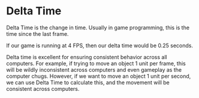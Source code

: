 # Delta Time
Delta Time is the change in time.
Usually in game programming, this is the time since the last frame.

If our game is running at 4 FPS,
then our delta time would be 0.25 seconds.

Delta time is excellent for ensuring consistent behavior across all computers.
For example, if trying to move an object 1 unit per frame,
this will be wildly inconsistent across computers and even gameplay as the computer chugs.
However, if we want to move an object 1 unit per second,
we can use Delta Time to calculate this,
and the movement will be consistent across computers.

